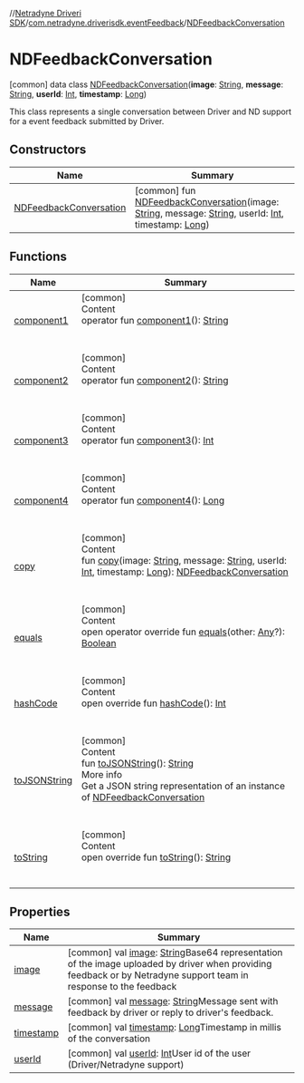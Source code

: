 //[Netradyne Driveri SDK](../../index.md)/[com.netradyne.driverisdk.eventFeedback](../index.md)/[NDFeedbackConversation](index.md)



# NDFeedbackConversation  
 [common] data class [NDFeedbackConversation](index.md)(**image**: [String](https://kotlinlang.org/api/latest/jvm/stdlib/kotlin/-string/index.html), **message**: [String](https://kotlinlang.org/api/latest/jvm/stdlib/kotlin/-string/index.html), **userId**: [Int](https://kotlinlang.org/api/latest/jvm/stdlib/kotlin/-int/index.html), **timestamp**: [Long](https://kotlinlang.org/api/latest/jvm/stdlib/kotlin/-long/index.html))

This class represents a single conversation between Driver and ND support for a event feedback submitted by Driver.

   


## Constructors  
  
|  Name|  Summary| 
|---|---|
| <a name="com.netradyne.driverisdk.eventFeedback/NDFeedbackConversation/NDFeedbackConversation/#kotlin.String#kotlin.String#kotlin.Int#kotlin.Long/PointingToDeclaration/"></a>[NDFeedbackConversation](-n-d-feedback-conversation.md)| <a name="com.netradyne.driverisdk.eventFeedback/NDFeedbackConversation/NDFeedbackConversation/#kotlin.String#kotlin.String#kotlin.Int#kotlin.Long/PointingToDeclaration/"></a> [common] fun [NDFeedbackConversation](-n-d-feedback-conversation.md)(image: [String](https://kotlinlang.org/api/latest/jvm/stdlib/kotlin/-string/index.html), message: [String](https://kotlinlang.org/api/latest/jvm/stdlib/kotlin/-string/index.html), userId: [Int](https://kotlinlang.org/api/latest/jvm/stdlib/kotlin/-int/index.html), timestamp: [Long](https://kotlinlang.org/api/latest/jvm/stdlib/kotlin/-long/index.html))   <br>


## Functions  
  
|  Name|  Summary| 
|---|---|
| <a name="com.netradyne.driverisdk.eventFeedback/NDFeedbackConversation/component1/#/PointingToDeclaration/"></a>[component1](component1.md)| <a name="com.netradyne.driverisdk.eventFeedback/NDFeedbackConversation/component1/#/PointingToDeclaration/"></a>[common]  <br>Content  <br>operator fun [component1](component1.md)(): [String](https://kotlinlang.org/api/latest/jvm/stdlib/kotlin/-string/index.html)  <br><br><br>
| <a name="com.netradyne.driverisdk.eventFeedback/NDFeedbackConversation/component2/#/PointingToDeclaration/"></a>[component2](component2.md)| <a name="com.netradyne.driverisdk.eventFeedback/NDFeedbackConversation/component2/#/PointingToDeclaration/"></a>[common]  <br>Content  <br>operator fun [component2](component2.md)(): [String](https://kotlinlang.org/api/latest/jvm/stdlib/kotlin/-string/index.html)  <br><br><br>
| <a name="com.netradyne.driverisdk.eventFeedback/NDFeedbackConversation/component3/#/PointingToDeclaration/"></a>[component3](component3.md)| <a name="com.netradyne.driverisdk.eventFeedback/NDFeedbackConversation/component3/#/PointingToDeclaration/"></a>[common]  <br>Content  <br>operator fun [component3](component3.md)(): [Int](https://kotlinlang.org/api/latest/jvm/stdlib/kotlin/-int/index.html)  <br><br><br>
| <a name="com.netradyne.driverisdk.eventFeedback/NDFeedbackConversation/component4/#/PointingToDeclaration/"></a>[component4](component4.md)| <a name="com.netradyne.driverisdk.eventFeedback/NDFeedbackConversation/component4/#/PointingToDeclaration/"></a>[common]  <br>Content  <br>operator fun [component4](component4.md)(): [Long](https://kotlinlang.org/api/latest/jvm/stdlib/kotlin/-long/index.html)  <br><br><br>
| <a name="com.netradyne.driverisdk.eventFeedback/NDFeedbackConversation/copy/#kotlin.String#kotlin.String#kotlin.Int#kotlin.Long/PointingToDeclaration/"></a>[copy](copy.md)| <a name="com.netradyne.driverisdk.eventFeedback/NDFeedbackConversation/copy/#kotlin.String#kotlin.String#kotlin.Int#kotlin.Long/PointingToDeclaration/"></a>[common]  <br>Content  <br>fun [copy](copy.md)(image: [String](https://kotlinlang.org/api/latest/jvm/stdlib/kotlin/-string/index.html), message: [String](https://kotlinlang.org/api/latest/jvm/stdlib/kotlin/-string/index.html), userId: [Int](https://kotlinlang.org/api/latest/jvm/stdlib/kotlin/-int/index.html), timestamp: [Long](https://kotlinlang.org/api/latest/jvm/stdlib/kotlin/-long/index.html)): [NDFeedbackConversation](index.md)  <br><br><br>
| <a name="kotlin/Any/equals/#kotlin.Any?/PointingToDeclaration/"></a>[equals](../../com.netradyne.driverisdk.video/-n-d-video-a-p-i/index.md#%5Bkotlin%2FAny%2Fequals%2F%23kotlin.Any%3F%2FPointingToDeclaration%2F%5D%2FFunctions%2F106651406)| <a name="kotlin/Any/equals/#kotlin.Any?/PointingToDeclaration/"></a>[common]  <br>Content  <br>open operator override fun [equals](../../com.netradyne.driverisdk.video/-n-d-video-a-p-i/index.md#%5Bkotlin%2FAny%2Fequals%2F%23kotlin.Any%3F%2FPointingToDeclaration%2F%5D%2FFunctions%2F106651406)(other: [Any](https://kotlinlang.org/api/latest/jvm/stdlib/kotlin/-any/index.html)?): [Boolean](https://kotlinlang.org/api/latest/jvm/stdlib/kotlin/-boolean/index.html)  <br><br><br>
| <a name="kotlin/Any/hashCode/#/PointingToDeclaration/"></a>[hashCode](../../com.netradyne.driverisdk.video/-n-d-video-a-p-i/index.md#%5Bkotlin%2FAny%2FhashCode%2F%23%2FPointingToDeclaration%2F%5D%2FFunctions%2F106651406)| <a name="kotlin/Any/hashCode/#/PointingToDeclaration/"></a>[common]  <br>Content  <br>open override fun [hashCode](../../com.netradyne.driverisdk.video/-n-d-video-a-p-i/index.md#%5Bkotlin%2FAny%2FhashCode%2F%23%2FPointingToDeclaration%2F%5D%2FFunctions%2F106651406)(): [Int](https://kotlinlang.org/api/latest/jvm/stdlib/kotlin/-int/index.html)  <br><br><br>
| <a name="com.netradyne.driverisdk.eventFeedback/NDFeedbackConversation/toJSONString/#/PointingToDeclaration/"></a>[toJSONString](to-j-s-o-n-string.md)| <a name="com.netradyne.driverisdk.eventFeedback/NDFeedbackConversation/toJSONString/#/PointingToDeclaration/"></a>[common]  <br>Content  <br>fun [toJSONString](to-j-s-o-n-string.md)(): [String](https://kotlinlang.org/api/latest/jvm/stdlib/kotlin/-string/index.html)  <br>More info  <br>Get a JSON string representation of an instance of [NDFeedbackConversation](index.md)  <br><br><br>
| <a name="kotlin/Any/toString/#/PointingToDeclaration/"></a>[toString](../../com.netradyne.driverisdk.video/-n-d-video-a-p-i/index.md#%5Bkotlin%2FAny%2FtoString%2F%23%2FPointingToDeclaration%2F%5D%2FFunctions%2F106651406)| <a name="kotlin/Any/toString/#/PointingToDeclaration/"></a>[common]  <br>Content  <br>open override fun [toString](../../com.netradyne.driverisdk.video/-n-d-video-a-p-i/index.md#%5Bkotlin%2FAny%2FtoString%2F%23%2FPointingToDeclaration%2F%5D%2FFunctions%2F106651406)(): [String](https://kotlinlang.org/api/latest/jvm/stdlib/kotlin/-string/index.html)  <br><br><br>


## Properties  
  
|  Name|  Summary| 
|---|---|
| <a name="com.netradyne.driverisdk.eventFeedback/NDFeedbackConversation/image/#/PointingToDeclaration/"></a>[image](image.md)| <a name="com.netradyne.driverisdk.eventFeedback/NDFeedbackConversation/image/#/PointingToDeclaration/"></a> [common] val [image](image.md): [String](https://kotlinlang.org/api/latest/jvm/stdlib/kotlin/-string/index.html)Base64 representation of the image uploaded by driver when providing feedback or by Netradyne support team in response to the feedback   <br>
| <a name="com.netradyne.driverisdk.eventFeedback/NDFeedbackConversation/message/#/PointingToDeclaration/"></a>[message](message.md)| <a name="com.netradyne.driverisdk.eventFeedback/NDFeedbackConversation/message/#/PointingToDeclaration/"></a> [common] val [message](message.md): [String](https://kotlinlang.org/api/latest/jvm/stdlib/kotlin/-string/index.html)Message sent with feedback by driver or reply to driver's feedback.   <br>
| <a name="com.netradyne.driverisdk.eventFeedback/NDFeedbackConversation/timestamp/#/PointingToDeclaration/"></a>[timestamp](timestamp.md)| <a name="com.netradyne.driverisdk.eventFeedback/NDFeedbackConversation/timestamp/#/PointingToDeclaration/"></a> [common] val [timestamp](timestamp.md): [Long](https://kotlinlang.org/api/latest/jvm/stdlib/kotlin/-long/index.html)Timestamp in millis of the conversation   <br>
| <a name="com.netradyne.driverisdk.eventFeedback/NDFeedbackConversation/userId/#/PointingToDeclaration/"></a>[userId](user-id.md)| <a name="com.netradyne.driverisdk.eventFeedback/NDFeedbackConversation/userId/#/PointingToDeclaration/"></a> [common] val [userId](user-id.md): [Int](https://kotlinlang.org/api/latest/jvm/stdlib/kotlin/-int/index.html)User id of the user (Driver/Netradyne support)   <br>

